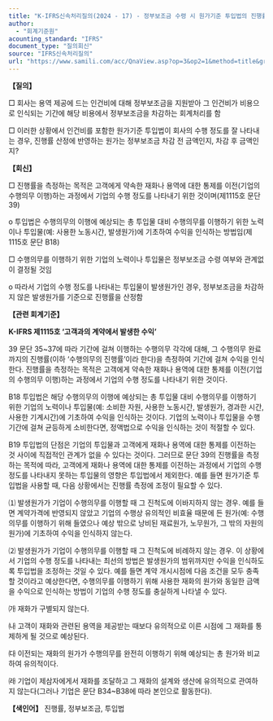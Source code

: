 ```yaml
---
title: "K-IFRS신속처리질의(2024 - 17) - 정부보조금 수령 시 원가기준 투입법의 진행률 산정"
author:
  - "회계기준원"
acounting_standard: "IFRS"
document_type: "질의회신"
source: "IFRS신속처리질의"
url: "https://www.samili.com/acc/QnaView.asp?op=3&op2=1&method=title&group=2124-15;1&orgcode=3&searchword=&page=1&code=K%2DIFRS%EC%8B%A0%EC%86%8D%EC%B2%98%EB%A6%AC%EC%A7%88%EC%9D%98%2D17%3A20241129"
---
```

**【질의】**

  

□ 회사는 용역 제공에 드는 인건비에 대해 정부보조금을 지원받아 그 인건비가 비용으로 인식되는 기간에 해당 비용에서 정부보조금을 차감하는 회계처리를 함

  

□ 이러한 상황에서 인건비를 포함한 원가기준 투입법이 회사의 수행 정도를 잘 나타내는 경우, 진행률 산정에 반영하는 원가는 정부보조금 차감 전 금액인지, 차감 후 금액인지?

  
  

**【회신】**

  

□ 진행률을 측정하는 목적은 고객에게 약속한 재화나 용역에 대한 통제를 이전(기업의 수행의무 이행)하는 과정에서 기업의 수행 정도를 나타내기 위한 것이며(제1115호 문단 39)

  

o 투입법은 수행의무의 이행에 예상되는 총 투입물 대비 수행의무를 이행하기 위한 노력이나 투입물(예: 사용한 노동시간, 발생원가)에 기초하여 수익을 인식하는 방법임(제1115호 문단 B18)

  

□ 수행의무를 이행하기 위한 기업의 노력이나 투입물은 정부보조금 수령 여부와 관계없이 결정될 것임

  

o 따라서 기업의 수행 정도를 나타내는 투입물이 발생원가인 경우, 정부보조금을 차감하지 않은 발생원가를 기준으로 진행률을 산정함

  
  

**【관련 회계기준】**

  

**K-IFRS 제1115호 ‘고객과의 계약에서 발생한 수익’**

  

39 문단 35~37에 따라 기간에 걸쳐 이행하는 수행의무 각각에 대해, 그 수행의무 완료까지의 진행률(이하 ‘수행의무의 진행률’이라 한다)을 측정하여 기간에 걸쳐 수익을 인식한다. 진행률을 측정하는 목적은 고객에게 약속한 재화나 용역에 대한 통제를 이전(기업의 수행의무 이행)하는 과정에서 기업의 수행 정도를 나타내기 위한 것이다.

  

B18 투입법은 해당 수행의무의 이행에 예상되는 총 투입물 대비 수행의무를 이행하기 위한 기업의 노력이나 투입물(예: 소비한 자원, 사용한 노동시간, 발생원가, 경과한 시간, 사용한 기계시간)에 기초하여 수익을 인식하는 것이다. 기업의 노력이나 투입물을 수행기간에 걸쳐 균등하게 소비한다면, 정액법으로 수익을 인식하는 것이 적절할 수 있다.

  

B19 투입법의 단점은 기업의 투입물과 고객에게 재화나 용역에 대한 통제를 이전하는 것 사이에 직접적인 관계가 없을 수 있다는 것이다. 그러므로 문단 39의 진행률을 측정하는 목적에 따라, 고객에게 재화나 용역에 대한 통제를 이전하는 과정에서 기업의 수행 정도를 나타내지 못하는 투입물의 영향은 투입법에서 제외한다. 예를 들면 원가기준 투입법을 사용할 때, 다음 상황에서는 진행률 측정에 조정이 필요할 수 있다.

  

⑴ 발생원가가 기업이 수행의무를 이행할 때 그 진척도에 이바지하지 않는 경우. 예를 들면 계약가격에 반영되지 않았고 기업의 수행상 유의적인 비효율 때문에 든 원가(예: 수행의무를 이행하기 위해 들였으나 예상 밖으로 낭비된 재료원가, 노무원가, 그 밖의 자원의 원가)에 기초하여 수익을 인식하지 않는다.

⑵ 발생원가가 기업이 수행의무를 이행할 때 그 진척도에 비례하지 않는 경우. 이 상황에서 기업의 수행 정도를 나타내는 최선의 방법은 발생원가의 범위까지만 수익을 인식하도록 투입법을 조정하는 것일 수 있다. 예를 들면 계약 개시시점에 다음 조건을 모두 충족할 것이라고 예상한다면, 수행의무를 이행하기 위해 사용한 재화의 원가와 동일한 금액을 수익으로 인식하는 방법이 기업의 수행 정도를 충실하게 나타낼 수 있다.

㈎ 재화가 구별되지 않는다.

㈏ 고객이 재화와 관련된 용역을 제공받는 때보다 유의적으로 이른 시점에 그 재화를 통제하게 될 것으로 예상된다.

㈐ 이전되는 재화의 원가가 수행의무를 완전히 이행하기 위해 예상되는 총 원가와 비교하여 유의적이다.

㈑ 기업이 제삼자에게서 재화를 조달하고 그 재화의 설계와 생산에 유의적으로 관여하지 않는다(그러나 기업은 문단 B34~B38에 따라 본인으로 활동한다).

  
  

**【색인어】** 진행률, 정부보조금, 투입법
